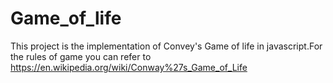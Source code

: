 # Game_of_life
  This project is the implementation of Convey's Game of life in javascript.For the rules of game you can refer to
  https://en.wikipedia.org/wiki/Conway%27s_Game_of_Life
##
